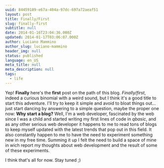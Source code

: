 ```yaml
---
uuid: 84459189-e67a-404a-97dc-697a72aeaf51
layout: post
title: Finally/First
slug: finally-first
subtitle: null
date: 2014-01-16T23:04:36.000Z
updated: 2014-01-17T03:06:07.000Z
author: Luciano Mammino
author_slug: luciano-mammino
header_img: null
status: published
language: en_US
meta_title: null
meta_description: null
tags:
  - life
---
```


Yep! **Finally** here's the **first** post on the path of this blog. *Finally/first*, indeed a curious binomial with a weird sound, but I think it's a good title to start this adventure.
I'll try to keep it simple and avoid to bloat things out... just start dancing by answering to a simple question, maybe the proper one now: **Why start a blog?**
Well, I'm a web developer, fascinated by the web since I was a child and started writing my first lines of code in *qbasic*, and as any other serious web developer it happens to me to read tons of blogs to keep myself updated with the latest trends that pop out in this field. It also constantly happen to me to have the need to experiment something new in my free time. Summing it up I felt the need to build a space of mine in wich report my thoughts about web development and the result of some of these experiments. 

I think that's all for now.
Stay tuned ;)
